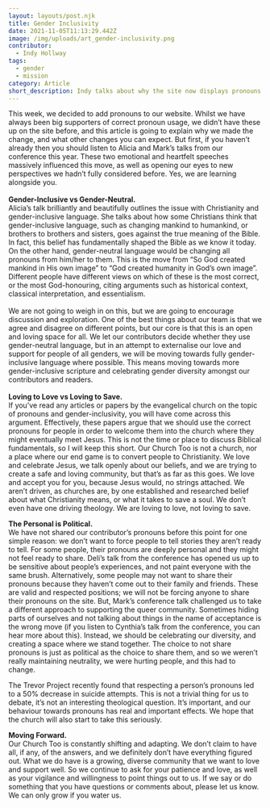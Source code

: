 ```yaml
---
layout: layouts/post.njk
title: Gender Inclusivity
date: 2021-11-05T11:13:29.442Z
image: /img/uploads/art_gender-inclusivity.png
contributor:
  - Indy Hollway
tags:
  - gender
  - mission
category: Article
short_description: Indy talks about why the site now displays pronouns.
---
```

This week, we decided to add pronouns to our website. Whilst we have always been big supporters of correct pronoun usage, we didn’t have these up on the site before, and this article is going to explain why we made the change, and what other changes you can expect. But first, if you haven’t already then you should listen to Alicia and Mark’s talks from our conference this year. These two emotional and heartfelt speeches massively influenced this move, as well as opening our eyes to new perspectives we hadn’t fully considered before. Yes, we are learning alongside you.\
\
**Gender-Inclusive vs Gender-Neutral.** \
Alicia’s talk brilliantly and beautifully outlines the issue with Christianity and gender-inclusive language. She talks about how some Christians think that gender-inclusive language, such as changing mankind to humankind, or brothers to brothers and sisters, goes against the true meaning of the Bible. In fact, this belief has fundamentally shaped the Bible as we know it today. On the other hand, gender-neutral language would be changing all pronouns from him/her to them. This is the move from “So God created mankind in His own image” to “God created humanity in God’s own image”. Different people have different views on which of these is the most correct, or the most God-honouring, citing arguments such as historical context, classical interpretation, and essentialism.\
\
We are not going to weigh in on this, but we are going to encourage discussion and exploration. One of the best things about our team is that we agree and disagree on different points, but our core is that this is an open and loving space for all. We let our contributors decide whether they use gender-neutral language, but in an attempt to externalise our love and support for people of all genders, we will be moving towards fully gender-inclusive language where possible. This means moving towards more gender-inclusive scripture and celebrating gender diversity amongst our contributors and readers.\
\
**Loving to Love vs Loving to Save.** \
If you’ve read any articles or papers by the evangelical church on the topic of pronouns and gender-inclusivity, you will have come across this argument. Effectively, these papers argue that we should use the correct pronouns for people in order to welcome them into the church where they might eventually meet Jesus. This is not the time or place to discuss Biblical fundamentals, so I will keep this short. Our Church Too is not a church, nor a place where our end game is to convert people to Christianity. We love and celebrate Jesus, we talk openly about our beliefs, and we are trying to create a safe and loving community, but that’s as far as this goes. We love and accept you for you, because Jesus would, no strings attached. We aren’t driven, as churches are, by one established and researched belief about what Christianity means, or what it takes to save a soul. We don’t even have one driving theology. We are loving to love, not loving to save. 

**The Personal is Political.** \
We have not shared our contributor’s pronouns before this point for one simple reason: we don’t want to force people to tell stories they aren’t ready to tell. For some people, their pronouns are deeply personal and they might not feel ready to share. Deli’s talk from the conference has opened us up to be sensitive about people’s experiences, and not paint everyone with the same brush. Alternatively, some people may not want to share their pronouns because they haven’t come out to their family and friends. These are valid and respected positions; we will not be forcing anyone to share their pronouns on the site. But, Mark’s conference talk challenged us to take a different approach to supporting the queer community. Sometimes hiding parts of ourselves and not talking about things in the name of acceptance is the wrong move (if you listen to Cynthia’s talk from the conference, you can hear more about this). Instead, we should be celebrating our diversity, and creating a space where we stand together. The choice to not share pronouns is just as political as the choice to share them, and so we weren’t really maintaining neutrality, we were hurting people, and this had to change.

The Trevor Project recently found that respecting a person’s pronouns led to a 50% decrease in suicide attempts. This is not a trivial thing for us to debate, it’s not an interesting theological question. It’s important, and our behaviour towards pronouns has real and important effects. We hope that the church will also start to take this seriously.

**Moving Forward.** \
Our Church Too is constantly shifting and adapting. We don’t claim to have all, if any, of the answers, and we definitely don’t have everything figured out. What we do have is a growing, diverse community that we want to love and support well. So we continue to ask for your patience and love, as well as your vigilance and willingness to point things out to us. If we say or do something that you have questions or comments about, please let us know. We can only grow if you water us.